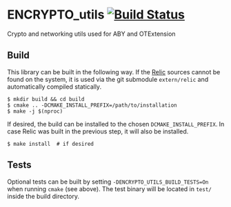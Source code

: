 # ENCRYPTO_utils  [![Build Status](https://travis-ci.org/encryptogroup/ENCRYPTO_utils.svg?branch=master)](https://travis-ci.org/encryptogroup/ENCRYPTO_utils)
Crypto and networking utils used for ABY and OTExtension

## Build

This library can be built in the following way. If the
[Relic](https://github.com/relic-toolkit/relic) sources cannot be found on the system, it is
used via the git submodule `extern/relic` and automatically compiled statically.

    $ mkdir build && cd build
    $ cmake .. -DCMAKE_INSTALL_PREFIX=/path/to/installation
    $ make -j $(nproc)

If desired, the build can be installed to the chosen `DCMAKE_INSTALL_PREFIX`.
In case Relic was built in the previous step, it will also be installed.

    $ make install  # if desired

## Tests

Optional tests can be built by setting `-DENCRYPTO_UTILS_BUILD_TESTS=On` when running `cmake` (see above). The test binary will be located in `test/` inside the build directory.


